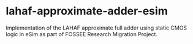 # lahaf-approximate-adder-esim
Implementation of the LAHAF approximate full adder using static CMOS logic in eSim as part of FOSSEE Research Migration Project.
